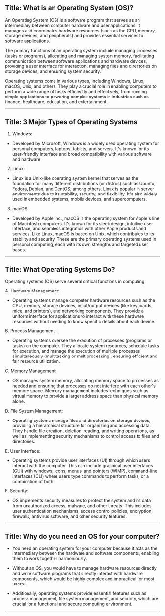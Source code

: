 ## Title: What is an Operating System (OS)?


An Operating System (OS) is a software program that serves as an intermediary between computer hardware and user applications. It manages and coordinates hardware resources (such as the CPU, memory, storage devices, and peripherals) and provides essential services to software applications.

The primary functions of an operating system include managing processes (tasks or programs), allocating and managing system memory, facilitating communication between software applications and hardware devices, providing a user interface for interaction, managing files and directories on storage devices, and ensuring system security.

Operating systems come in various types, including Windows, Linux, macOS, Unix, and others. They play a crucial role in enabling computers to perform a wide range of tasks efficiently and effectively, from running simple applications to powering complex systems in industries such as finance, healthcare, education, and entertainment.


---


## Title: 3 Major Types of Operating Systems

1. Windows: 
- Developed by Microsoft, Windows is a widely used operating system for personal computers, laptops, tablets, and servers. It's known for its user-friendly interface and broad compatibility with various software and hardware.

2. Linux: 
- Linux is a Unix-like operating system kernel that serves as the foundation for many different distributions (or distros) such as Ubuntu, Fedora, Debian, and CentOS, among others. Linux is popular in server environments due to its stability, security, and flexibility. It's also widely used in embedded systems, mobile devices, and supercomputers.

3. macOS: 
- Developed by Apple Inc., macOS is the operating system for Apple's line of Macintosh computers. It's known for its sleek design, intuitive user interface, and seamless integration with other Apple products and services. Like Linux, macOS is based on Unix, which contributes to its stability and security.
These are the primary operating systems used in personal computing, each with its own strengths and targeted user bases.


---


## Title: What Operating Systems Do?

Operating systems (OS) serve several critical functions in computing:

A. Hardware Management: 
- Operating systems manage computer hardware resources such as the CPU, memory, storage devices, input/output devices (like keyboards, mice, and printers), and networking components. They provide a uniform interface for applications to interact with these hardware resources without needing to know specific details about each device.

B. Process Management: 
- Operating systems oversee the execution of processes (programs or tasks) on the computer. They allocate system resources, schedule tasks for execution, and manage the execution of multiple processes simultaneously (multitasking or multiprocessing), ensuring efficient and fair resource utilization.

C. Memory Management: 
- OS manages system memory, allocating memory space to processes as needed and ensuring that processes do not interfere with each other's memory space. Memory management includes techniques such as virtual memory to provide a larger address space than physical memory alone.

D. File System Management: 
- Operating systems manage files and directories on storage devices, providing a hierarchical structure for organizing and accessing data. They handle file creation, deletion, reading, and writing operations, as well as implementing security mechanisms to control access to files and directories.

E. User Interface: 
- Operating systems provide user interfaces (UI) through which users interact with the computer. This can include graphical user interfaces (GUI) with windows, icons, menus, and pointers (WIMP), command-line interfaces (CLI) where users type commands to perform tasks, or a combination of both.

F. Security: 
- OS implements security measures to protect the system and its data from unauthorized access, malware, and other threats. This includes user authentication mechanisms, access control policies, encryption, firewalls, antivirus software, and other security features.



---


## Title: Why do you need an OS for your computer?

- You need an operating system for your computer because it acts as the intermediary between the hardware and software components, enabling them to work together harmoniously. 

- Without an OS, you would have to manage hardware resources directly and write software programs that directly interact with hardware components, which would be highly complex and impractical for most users. 

- Additionally, operating systems provide essential features such as process management, file system management, and security, which are crucial for a functional and secure computing environment.


---

